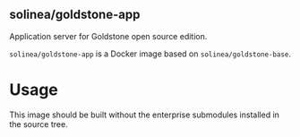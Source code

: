 solinea/goldstone-app
---

Application server for Goldstone open source edition.

`solinea/goldstone-app` is a Docker image based on `solinea/goldstone-base`.

# Usage
This image should be built without the enterprise submodules installed in the
source tree. 
